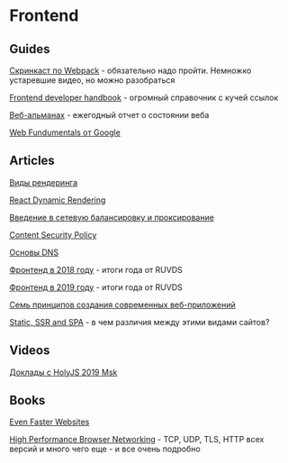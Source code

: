 # Frontend

## Guides

[Скринкаст по Webpack](https://learn.javascript.ru/screencast/webpack#webpack-1-intro) - обязательно надо пройти. Немножко устаревшие видео, но можно разобраться

[Frontend developer handbook](https://frontendmasters.com/books/front-end-handbook/2019/) - огромный справочник с кучей ссылок

[Веб-альманах](https://almanac.httparchive.org/en/2019/) - ежегодный отчет о состоянии веба

[Web Fundumentals от Google](https://developers.google.com/web/fundamentals) 

## Articles

[Виды рендеринга](https://tproger.ru/translations/rendering-on-the-web/)

[React Dynamic Rendering](https://midu.dev/holyjs-links) 

[Введение в сетевую балансировку и проксирование](https://habr.com/ru/company/mailru/blog/347026/) 

[Content Security Policy](https://developers.google.com/web/fundamentals/security/csp) 

[Основы DNS](https://www.digitalocean.com/community/tutorials/an-introduction-to-dns-terminology-components-and-concepts)

[Фронтенд в 2018 году](https://habr.com/ru/company/ruvds/blog/433396/) - итоги года от RUVDS

[Фронтенд в 2019 году](https://habr.com/ru/company/ruvds/blog/481576/) - итоги года от RUVDS

[Семь принципов создания современных веб-приложений](https://rauchg.com/2014/7-principles-of-rich-web-applications) 

[Static, SSR and SPA](https://medium.com/git-checkout-b-idk-what-im-doing/single-page-server-side-static-say-what-ee427be0e9dc) - в чем различия между этими видами сайтов? 

## Videos

[Доклады с HolyJS 2019 Msk](https://www.youtube.com/playlist?list=PL8sJahqnzh8KXjvw3i0bY-fCn1abQMbv8)

## Books

[Even Faster Websites](https://www.inspirit.net.in/books/html,%20css%20and%20javascript/Even%20Faster%20Websites.pdf)

[High Performance Browser Networking](https://hpbn.co/) - TCP, UDP, TLS, HTTP всех версий и много чего еще - и все очень подробно

